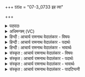 +++
title = "07-3_0733 इह त्वा"

+++
<details><summary>पदपाठः</summary>

इह꣢। त्वा꣣। गो꣡प꣢꣯रीणसम्। गो। प꣣रीणसम्। महे꣣। म꣣न्दन्तु। रा꣡ध꣢꣯से। स꣡रः꣢꣯। गौ꣣रः꣢। य꣡था꣢꣯। पि꣢ब। ७३३।
</details>

<details><summary>अधिमन्त्रम् (VC)</summary>

- इन्द्रः
- त्रिशोकः काण्वः
- गायत्री
- षड्जः
</details>

<details><summary>हिन्दी : आचार्य रामनाथ वेदालंकार - विषयः</summary>

अगले मन्त्र में पुनः अन्तरात्मा को उद्बोधन है।
</details>

<details><summary>हिन्दी : आचार्य रामनाथ वेदालंकार - पदार्थः</summary>

पदार्थान्वय -  हे मेरे अन्तरात्मन् ! (इह) इस शरीर में (गोपरीणसम्) मन, बुद्धि, प्राण, इन्द्रियाँ आदि बहुत सी गौएँ जिसके पास हैं, ऐसे (त्वा) तुझे, हमारी उद्बोधक वाणियाँ (महे राधसे) महान् ऐश्वर्य के लिए (मन्दन्तु) उत्साहित करें। (गौरः) गौर मृग प्यास से व्याकुल होकर (यथा) जैसे उत्कण्ठा के साथ (सरः) जल को पीता है, वैसे ही तू (सरः) वेदवाणी के रस, ज्ञान-रस, कर्म-रस और ब्रह्मानन्द के रस को (पिब) पी ॥३॥ इस मन्त्र में श्लिष्टोपमालङ्कार है ॥३॥
</details>

<details><summary>हिन्दी : आचार्य रामनाथ वेदालंकार - भावार्थः</summary>

भावार्थ -  मनुष्य अपने अन्तरात्मा को उद्बोधन देकर अपनी महत्वाकांक्षा के अनुरूप सब लौकिक और दिव्य सम्पदाओं को प्राप्त कर सकते हैं ॥३॥
</details>

<details><summary>संस्कृत : आचार्य रामनाथ वेदालंकार - विषयः</summary>

अथ पुनरप्यन्तरात्मानमुद्बोधयति।
</details>

<details><summary>संस्कृत : आचार्य रामनाथ वेदालंकार - पदार्थः</summary>

पदार्थान्वय -  हे मदीय अन्तरात्मन् ! (इह) अस्मिन् देहे (गोपरीणसम्) गावः मनोबुद्धिप्राणेन्द्रियादिरूपाः परीणसा बह्वयो यस्य तादृशम्। [परीणसा इति बहुनाम। निघं० ३।१।] (त्वा) त्वाम्, अस्मदीया उद्बोधनवाचः (महे राधसे) महते ऐश्वर्याय, (महदैश्वर्यं) प्राप्तुमित्यर्थः (मन्दन्तु) उत्साहयन्तु। [मदि स्तुतिमोदमदस्वप्नकान्तिगतिषु भ्वादिः परस्मैपदं छान्दसम्।] (गौरः) गौरमृगः, पिपासाक्रान्तो (यथा) यद्वत् उत्कण्ठया (सरः) उदकं पिबति, तथैव त्वम् (सरः२) वेदवाग्रसं ज्ञानरसं कर्मरसं ब्रह्मानन्दरसं च (पिब) आस्वादय। [सरः इति वाङ्नाम उदकनाम च। निघं० १।११।, १।१२] ॥३॥ अत्र श्लिष्टोपमालङ्कारः ॥३॥
</details>

<details><summary>संस्कृत : आचार्य रामनाथ वेदालंकार - भावार्थः</summary>

भावार्थ -  मनुष्यैरात्मानमुद्बोध्य स्वमहत्त्वाकाङ्क्षानुरूपं सर्वा लौकिक्यो दिव्याश्च सम्पदः प्राप्तुं शक्यन्ते ॥३॥
</details>

<details><summary>संस्कृत : आचार्य रामनाथ वेदालंकार - पादटिप्पनी</summary>

टिप्पनी -   १. ऋ० ८।४५।२४, अथ० २०।२२।३, उभयत्र ‘गोप॑रीणसा’ इति पाठः। २. ‘सरन्ति जानन्ति येन तत् सरो ज्ञानम्’ इति य० २।२० भाष्ये, ‘सरो वेदादिशास्त्रविज्ञानम्’ इति च य० ९।२७ भाष्ये द०।
</details>